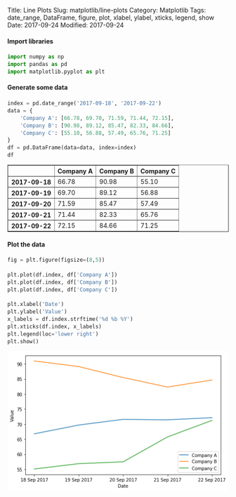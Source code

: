 Title: Line Plots
Slug: matplotlib/line-plots
Category: Matplotlib
Tags: date_range, DataFrame, figure, plot, xlabel, ylabel, xticks, legend, show
Date: 2017-09-24
Modified: 2017-09-24

#### Import libraries


```python
import numpy as np
import pandas as pd
import matplotlib.pyplot as plt
```

#### Generate some data


```python
index = pd.date_range('2017-09-18', '2017-09-22')
data = {
    'Company A': [66.78, 69.70, 71.59, 71.44, 72.15],
    'Company B': [90.98, 89.12, 85.47, 82.33, 84.66],
    'Company C': [55.10, 56.88, 57.49, 65.76, 71.25]
}
df = pd.DataFrame(data=data, index=index)
df
```




<div>
<style>
    .dataframe thead tr:only-child th {
        text-align: right;
    }

    .dataframe thead th {
        text-align: left;
    }

    .dataframe tbody tr th {
        vertical-align: top;
    }
</style>
<table border="1" class="dataframe">
  <thead>
    <tr style="text-align: right;">
      <th></th>
      <th>Company A</th>
      <th>Company B</th>
      <th>Company C</th>
    </tr>
  </thead>
  <tbody>
    <tr>
      <th>2017-09-18</th>
      <td>66.78</td>
      <td>90.98</td>
      <td>55.10</td>
    </tr>
    <tr>
      <th>2017-09-19</th>
      <td>69.70</td>
      <td>89.12</td>
      <td>56.88</td>
    </tr>
    <tr>
      <th>2017-09-20</th>
      <td>71.59</td>
      <td>85.47</td>
      <td>57.49</td>
    </tr>
    <tr>
      <th>2017-09-21</th>
      <td>71.44</td>
      <td>82.33</td>
      <td>65.76</td>
    </tr>
    <tr>
      <th>2017-09-22</th>
      <td>72.15</td>
      <td>84.66</td>
      <td>71.25</td>
    </tr>
  </tbody>
</table>
</div>



#### Plot the data


```python
fig = plt.figure(figsize=(8,5))

plt.plot(df.index, df['Company A'])
plt.plot(df.index, df['Company B'])
plt.plot(df.index, df['Company C'])

plt.xlabel('Date')
plt.ylabel('Value')
x_labels = df.index.strftime('%d %b %Y')
plt.xticks(df.index, x_labels)
plt.legend(loc='lower right')
plt.show()
```


![png](line-plots_files/line-plots_6_0.png)

